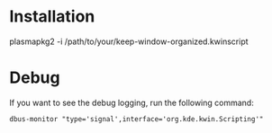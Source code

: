 # Installation

plasmapkg2 -i /path/to/your/keep-window-organized.kwinscript

# Debug

If you want to see the debug logging, run the following command:

```
dbus-monitor "type='signal',interface='org.kde.kwin.Scripting'"

```

